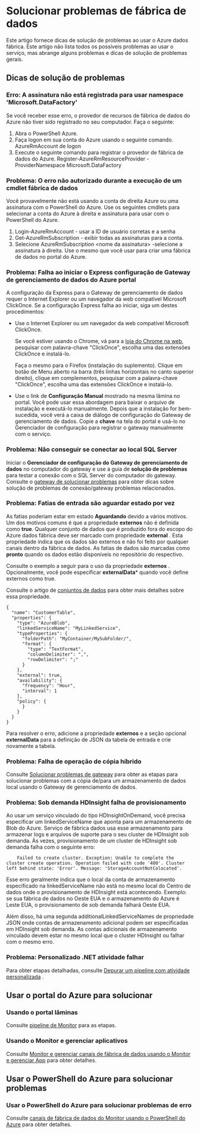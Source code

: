 <properties 
    pageTitle="Solucionar problemas de fábrica de dados do Azure" 
    description="Saiba como solucionar problemas com o uso de fábrica de dados do Azure." 
    services="data-factory" 
    documentationCenter="" 
    authors="spelluru" 
    manager="jhubbard" 
    editor="monicar"/>

<tags 
    ms.service="data-factory" 
    ms.workload="data-services" 
    ms.tgt_pltfrm="na" 
    ms.devlang="na" 
    ms.topic="article" 
    ms.date="08/31/2016" 
    ms.author="spelluru"/>

# <a name="troubleshoot-data-factory-issues"></a>Solucionar problemas de fábrica de dados
Este artigo fornece dicas de solução de problemas ao usar o Azure dados fábrica. Este artigo não lista todos os possíveis problemas ao usar o serviço, mas abrange alguns problemas e dicas de solução de problemas gerais.   

## <a name="troubleshooting-tips"></a>Dicas de solução de problemas

### <a name="error-the-subscription-is-not-registered-to-use-namespace-microsoftdatafactory"></a>Erro: A assinatura não está registrada para usar namespace 'Microsoft.DataFactory'
Se você receber esse erro, o provedor de recursos de fábrica de dados do Azure não tiver sido registrado no seu computador. Faça o seguinte: 

1. Abra o PowerShell Azure. 
2. Faça logon em sua conta do Azure usando o seguinte comando.
        AzureRmAccount de logon 
3. Execute o seguinte comando para registrar o provedor de fábrica de dados do Azure.
        Register-AzureRmResourceProvider - ProviderNamespace Microsoft.DataFactory

### <a name="problem-unauthorized-error-when-running-a-data-factory-cmdlet"></a>Problema: O erro não autorizado durante a execução de um cmdlet fábrica de dados
Você provavelmente não está usando a conta de direita Azure ou uma assinatura com o PowerShell do Azure. Use os seguintes cmdlets para selecionar a conta do Azure à direita e assinatura para usar com o PowerShell do Azure. 

1. Login-AzureRmAccount - usar a ID de usuário corretas e a senha
2. Get-AzureRmSubscription - exibir todas as assinaturas para a conta. 
3. Selecione AzureRmSubscription &lt;nome da assinatura&gt; -selecione a assinatura à direita. Use o mesmo que você usar para criar uma fábrica de dados no portal do Azure.

### <a name="problem-fail-to-launch-data-management-gateway-express-setup-from-azure-portal"></a>Problema: Falha ao iniciar o Express configuração de Gateway de gerenciamento de dados do Azure portal
A configuração da Express para o Gateway de gerenciamento de dados requer o Internet Explorer ou um navegador da web compatível Microsoft ClickOnce. Se a configuração Express falha ao iniciar, siga um destes procedimentos: 

- Use o Internet Explorer ou um navegador da web compatível Microsoft ClickOnce.

    Se você estiver usando o Chrome, vá para a [loja do Chrome na web](https://chrome.google.com/webstore/), pesquisar com palavra-chave "ClickOnce", escolha uma das extensões ClickOnce e instalá-lo. 
    
    Faça o mesmo para o Firefox (instalação do suplemento). Clique em botão de Menu aberto na barra (três linhas horizontais no canto superior direito), clique em complementos, pesquisar com a palavra-chave "ClickOnce", escolha uma das extensões ClickOnce e instalá-lo. 

- Use o link de **Configuração Manual** mostrado na mesma lâmina no portal. Você pode usar essa abordagem para baixar o arquivo de instalação e executá-lo manualmente. Depois que a instalação for bem-sucedida, você verá a caixa de diálogo de configuração do Gateway de gerenciamento de dados. Copie a **chave** na tela do portal e usá-lo no Gerenciador de configuração para registrar o gateway manualmente com o serviço.  

### <a name="problem-fail-to-connect-to-on-premises-sql-server"></a>Problema: Não conseguir se conectar ao local SQL Server 
Iniciar o **Gerenciador de configuração do Gateway de gerenciamento de dados** no computador do gateway e use a guia de **solução de problemas** para testar a conexão com o SQL Server do computador do gateway. Consulte o [gateway de solucionar problemas](data-factory-data-management-gateway.md#troubleshoot-gateway-issues) para obter dicas sobre solução de problemas de conexão/gateway problemas relacionados.   
 

### <a name="problem-input-slices-are-in-waiting-state-for-ever"></a>Problema: Fatias de entrada são aguardar estado por vez

As fatias poderiam estar em estado **Aguardando** devido a vários motivos. Um dos motivos comuns é que a propriedade **externos** não é definida como **true**. Qualquer conjunto de dados que é produzido fora do escopo do Azure dados fábrica deve ser marcado com propriedade **external** . Esta propriedade indica que os dados são externos e não foi feito por qualquer canais dentro da fábrica de dados. As fatias de dados são marcadas como **pronto** quando os dados estão disponíveis no repositório do respectivo. 

Consulte o exemplo a seguir para o uso da propriedade **externos** . Opcionalmente, você pode especificar **externalData*** quando você define externos como true.

Consulte o artigo de [conjuntos de dados](data-factory-create-datasets.md) para obter mais detalhes sobre essa propriedade.
    
    {
      "name": "CustomerTable",
      "properties": {
        "type": "AzureBlob",
        "linkedServiceName": "MyLinkedService",
        "typeProperties": {
          "folderPath": "MyContainer/MySubFolder/",
          "format": {
            "type": "TextFormat",
            "columnDelimiter": ",",
            "rowDelimiter": ";"
          }
        },
        "external": true,
        "availability": {
          "frequency": "Hour",
          "interval": 1
        },
        "policy": {
          }
        }
      }
    }

Para resolver o erro, adicione a propriedade **externos** e a seção opcional **externalData** para a definição de JSON da tabela de entrada e crie novamente a tabela. 

### <a name="problem-hybrid-copy-operation-fails"></a>Problema: Falha de operação de cópia híbrido
Consulte [Solucionar problemas de gateway](data-factory-data-management-gateway.md#troubleshoot-gateway-issues) para obter as etapas para solucionar problemas com a cópia de/para um armazenamento de dados local usando o Gateway de gerenciamento de dados. 

### <a name="problem-on-demand-hdinsight-provisioning-fails"></a>Problema: Sob demanda HDInsight falha de provisionamento
Ao usar um serviço vinculado do tipo HDInsightOnDemand, você precisa especificar um linkedServiceName que aponta para um armazenamento de Blob do Azure. Serviço de fábrica dados usa esse armazenamento para armazenar logs e arquivos de suporte para o seu cluster de HDInsight sob demanda.  Às vezes, provisionamento de um cluster de HDInsight sob demanda falha com o seguinte erro:

        Failed to create cluster. Exception: Unable to complete the cluster create operation. Operation failed with code '400'. Cluster left behind state: 'Error'. Message: 'StorageAccountNotColocated'.

Esse erro geralmente indica que o local da conta de armazenamento especificado na linkedServiceName não está no mesmo local do Centro de dados onde o provisionamento de HDInsight está acontecendo. Exemplo: se sua fábrica de dados no Oeste EUA e o armazenamento do Azure é Leste EUA, o provisionamento de sob demanda falhará Oeste EUA.

Além disso, há uma segunda additionalLinkedServiceNames de propriedade JSON onde contas de armazenamento adicional podem ser especificadas em HDInsight sob demanda. As contas adicionais de armazenamento vinculado devem estar no mesmo local que o cluster HDInsight ou falhar com o mesmo erro.

### <a name="problem-custom-net-activity-fails"></a>Problema: Personalizado .NET atividade falhar
Para obter etapas detalhadas, consulte [Depurar um pipeline com atividade personalizada](data-factory-use-custom-activities.md#debug-the-pipeline) . 

## <a name="use-azure-portal-to-troubleshoot"></a>Usar o portal do Azure para solucionar 

### <a name="using-portal-blades"></a>Usando o portal lâminas
Consulte [pipeline de Monitor](data-factory-build-your-first-pipeline-using-editor.md#monitor-pipeline) para as etapas. 

### <a name="using-monitor-and-manage-app"></a>Usando o Monitor e gerenciar aplicativos
Consulte [Monitor e gerenciar canais de fábrica de dados usando o Monitor e gerenciar App](data-factory-monitor-manage-app.md) para obter detalhes. 

## <a name="use-azure-powershell-to-troubleshoot"></a>Usar o PowerShell do Azure para solucionar problemas

### <a name="use-azure-powershell-to-troubleshoot-an-error"></a>Usar o PowerShell do Azure para solucionar problemas de erro  
Consulte [canais de fábrica de dados do Monitor usando o PowerShell do Azure](data-factory-build-your-first-pipeline-using-powershell.md#monitor-pipeline) para obter detalhes. 


[adfgetstarted]: data-factory-copy-data-from-azure-blob-storage-to-sql-database.md
[use-custom-activities]: data-factory-use-custom-activities.md
[troubleshoot]: data-factory-troubleshoot.md
[developer-reference]: http://go.microsoft.com/fwlink/?LinkId=516908
[cmdlet-reference]: http://go.microsoft.com/fwlink/?LinkId=517456
[json-scripting-reference]: http://go.microsoft.com/fwlink/?LinkId=516971

[azure-portal]: https://portal.azure.com/

[image-data-factory-troubleshoot-with-error-link]: ./media/data-factory-troubleshoot/DataFactoryWithErrorLink.png

[image-data-factory-troubleshoot-datasets-with-errors-blade]: ./media/data-factory-troubleshoot/DatasetsWithErrorsBlade.png

[image-data-factory-troubleshoot-table-blade-with-problem-slices]: ./media/data-factory-troubleshoot/TableBladeWithProblemSlices.png

[image-data-factory-troubleshoot-activity-run-with-error]: ./media/data-factory-troubleshoot/ActivityRunDetailsWithError.png

[image-data-factory-troubleshoot-dataslice-blade-with-active-runs]: ./media/data-factory-troubleshoot/DataSliceBladeWithActivityRuns.png

[image-data-factory-troubleshoot-walkthrough2-with-errors-link]: ./media/data-factory-troubleshoot/Walkthrough2WithErrorsLink.png

[image-data-factory-troubleshoot-walkthrough2-datasets-with-errors]: ./media/data-factory-troubleshoot/Walkthrough2DataSetsWithErrors.png

[image-data-factory-troubleshoot-walkthrough2-table-with-problem-slices]: ./media/data-factory-troubleshoot/Walkthrough2TableProblemSlices.png

[image-data-factory-troubleshoot-walkthrough2-slice-activity-runs]: ./media/data-factory-troubleshoot/Walkthrough2DataSliceActivityRuns.png

[image-data-factory-troubleshoot-activity-run-details]: ./media/data-factory-troubleshoot/Walkthrough2ActivityRunDetails.png
 